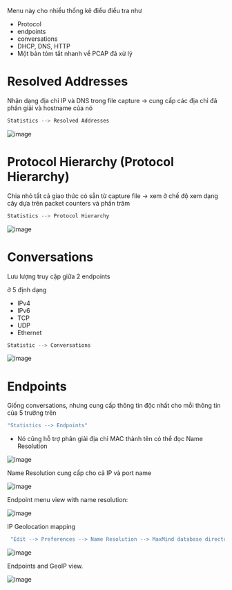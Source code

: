 Menu này cho nhiều thống kê điểu điều tra như

- Protocol
- endpoints
- conversations
- DHCP, DNS, HTTP
- Một bản tóm tắt nhanh về PCAP đã xử lý

# **Resolved Addresses**

Nhận dạng địa chỉ IP và DNS trong file capture → cung cấp các địa chỉ đã phân giải và hostname của nó

```c
Statistics --> Resolved Addresses
```

![image](https://github.com/Merisreal/Digital-Forensics-and-Incident-Response/assets/139641711/bbdcde51-19e9-428c-b56b-e13d6bc57a7b)

# **Protocol Hierarchy (Protocol Hierarchy)**

Chia nhỏ  tất cả giao thức có sẵn từ capture file → xem ở chế độ xem dạng cây dựa trên packet counters và phần trăm

```c
Statistics --> Protocol Hierarchy
```

![image](https://github.com/Merisreal/Digital-Forensics-and-Incident-Response/assets/139641711/a740c7e3-2453-49a2-aa96-25570106cdba)

# **Conversations**

Lưu lượng truy cập giữa 2 endpoints 

ở 5 định dạng

- IPv4
- IPv6
- TCP
- UDP
- Ethernet

```c
Statistic --> Conversations
```

![image](https://github.com/Merisreal/Digital-Forensics-and-Incident-Response/assets/139641711/8104ee52-eb8f-40dc-8915-15a1c8bbbc40)

# Endpoints

Giống conversations, nhưng cung cấp thông tin độc nhất cho mỗi thông tin của 5 trường trên 

```c
"Statistics --> Endpoints"
```

- Nó cũng hỗ trợ phân giải địa chỉ MAC thành tên có thể đọc Name Resolution

![image](https://github.com/Merisreal/Digital-Forensics-and-Incident-Response/assets/139641711/35550f8a-07b9-4989-8f56-4dee156b8f24)

Name Resolution cung cấp cho cả IP và port name

![image](https://github.com/Merisreal/Digital-Forensics-and-Incident-Response/assets/139641711/0430db88-9fd6-46fc-8602-0d2d712bf728)

Endpoint menu view with name resolution:

![image](https://github.com/Merisreal/Digital-Forensics-and-Incident-Response/assets/139641711/08dfb3c2-c253-48c3-9730-f2ec33c96868)

IP Geolocation mapping 

```c
 "Edit --> Preferences --> Name Resolution --> MaxMind database directories"
```

![image](https://github.com/Merisreal/Digital-Forensics-and-Incident-Response/assets/139641711/389dbf7d-fdd4-4f26-9e9a-bc06269c5fc3)

Endpoints and GeoIP view.

![image](https://github.com/Merisreal/Digital-Forensics-and-Incident-Response/assets/139641711/3f7447ec-78bf-43ee-a9fe-76d41b29cc11)
